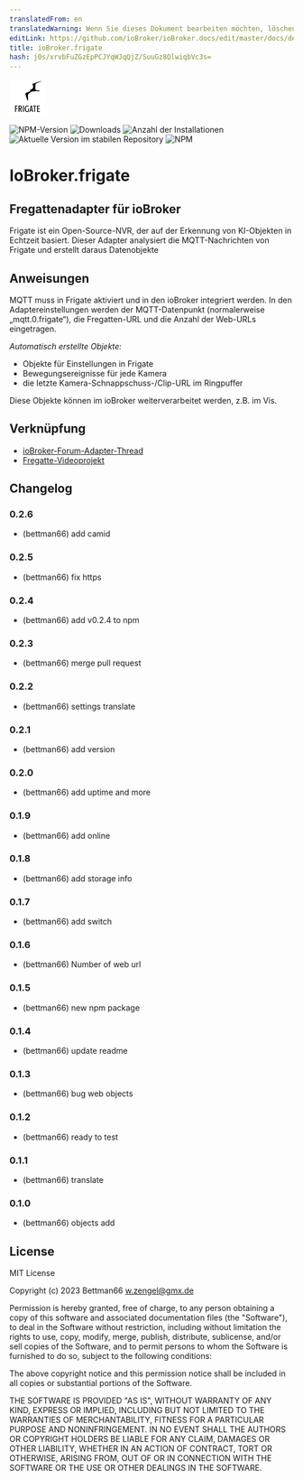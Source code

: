 ```yaml
---
translatedFrom: en
translatedWarning: Wenn Sie dieses Dokument bearbeiten möchten, löschen Sie bitte das Feld "translationsFrom". Andernfalls wird dieses Dokument automatisch erneut übersetzt
editLink: https://github.com/ioBroker/ioBroker.docs/edit/master/docs/de/adapterref/iobroker.frigate/README.md
title: ioBroker.frigate
hash: j0s/xrvbFuZGzEpPCJYqWJqQjZ/SuuGz8QlwiqbVc3s=
---
```

![Logo](../../../en/adapterref/iobroker.frigate/admin/frigate.png)

![NPM-Version](https://img.shields.io/npm/v/iobroker.frigate.svg)
![Downloads](https://img.shields.io/npm/dm/iobroker.frigate.svg)
![Anzahl der Installationen](https://iobroker.live/badges/frigate-installed.svg)
![Aktuelle Version im stabilen Repository](https://iobroker.live/badges/frigate-stable.svg)
![NPM](https://nodei.co/npm/iobroker.frigate.png?downloads=true)

# IoBroker.frigate
## Fregattenadapter für ioBroker
Frigate ist ein Open-Source-NVR, der auf der Erkennung von KI-Objekten in Echtzeit basiert.
Dieser Adapter analysiert die MQTT-Nachrichten von Frigate und erstellt daraus Datenobjekte

## Anweisungen
MQTT muss in Frigate aktiviert und in den ioBroker integriert werden.
In den Adaptereinstellungen werden der MQTT-Datenpunkt (normalerweise „mqtt.0.frigate“), die Fregatten-URL und die Anzahl der Web-URLs eingetragen.

_Automatisch erstellte Objekte:_

- Objekte für Einstellungen in Frigate
- Bewegungsereignisse für jede Kamera
- die letzte Kamera-Schnappschuss-/Clip-URL im Ringpuffer

Diese Objekte können im ioBroker weiterverarbeitet werden, z.B. im Vis.

## Verknüpfung
- [ioBroker-Forum-Adapter-Thread](https://forum.iobroker.net/topic/64928/test-frigate-adapter-v0-0-1-alpha)
- [Fregatte-Videoprojekt](https://frigate.video)

## Changelog

### 0.2.6

-   (bettman66) add camid

### 0.2.5

-   (bettman66) fix https

### 0.2.4

-   (bettman66) add v0.2.4 to npm

### 0.2.3

-   (bettman66) merge pull request

### 0.2.2

-   (bettman66) settings translate

### 0.2.1

-   (bettman66) add version

### 0.2.0

-   (bettman66) add uptime and more

### 0.1.9

-   (bettman66) add online

### 0.1.8

-   (bettman66) add storage info

### 0.1.7

-   (bettman66) add switch

### 0.1.6

-   (bettman66) Number of web url

### 0.1.5

-   (bettman66) new npm package

### 0.1.4

-   (bettman66) update readme

### 0.1.3

-   (bettman66) bug web objects

### 0.1.2

-   (bettman66) ready to test

### 0.1.1

-   (bettman66) translate

### 0.1.0

-   (bettman66) objects add

## License

MIT License

Copyright (c) 2023 Bettman66 <w.zengel@gmx.de>

Permission is hereby granted, free of charge, to any person obtaining a copy
of this software and associated documentation files (the "Software"), to deal
in the Software without restriction, including without limitation the rights
to use, copy, modify, merge, publish, distribute, sublicense, and/or sell
copies of the Software, and to permit persons to whom the Software is
furnished to do so, subject to the following conditions:

The above copyright notice and this permission notice shall be included in all
copies or substantial portions of the Software.

THE SOFTWARE IS PROVIDED "AS IS", WITHOUT WARRANTY OF ANY KIND, EXPRESS OR
IMPLIED, INCLUDING BUT NOT LIMITED TO THE WARRANTIES OF MERCHANTABILITY,
FITNESS FOR A PARTICULAR PURPOSE AND NONINFRINGEMENT. IN NO EVENT SHALL THE
AUTHORS OR COPYRIGHT HOLDERS BE LIABLE FOR ANY CLAIM, DAMAGES OR OTHER
LIABILITY, WHETHER IN AN ACTION OF CONTRACT, TORT OR OTHERWISE, ARISING FROM,
OUT OF OR IN CONNECTION WITH THE SOFTWARE OR THE USE OR OTHER DEALINGS IN THE
SOFTWARE.